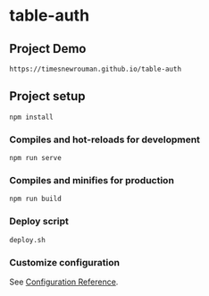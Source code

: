 # table-auth

## Project Demo
```
https://timesnewrouman.github.io/table-auth
```

## Project setup
```
npm install
```

### Compiles and hot-reloads for development
```
npm run serve
```

### Compiles and minifies for production
```
npm run build
```

### Deploy script
```
deploy.sh
```

### Customize configuration
See [Configuration Reference](https://cli.vuejs.org/config/).
